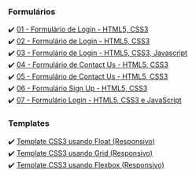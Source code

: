 ### Formulários
✔️ [01 - Formulário de Login - HTML5, CSS3](https://codepen.io/claudiobernardo/pen/PggYrO)</br>
✔️ [02 - Formulário de Login - HTML5, CSS3](https://codepen.io/claudiobernardo/pen/XQvZXp)</br>
✔️ [03 - Formulário de Login - HTML5, CSS3, Javascript](https://codepen.io/claudiobernardo/pen/ZNEvgd)</br>
✔️ [04 - Formulário de Contact Us - HTML5, CSS3](https://codepen.io/claudiobernardo/pen/arJVBL?editors=1100)</br>
✔️ [05 - Formulário de Contact Us - HTML5, CSS3](https://codepen.io/claudiobernardo/pen/Gamgbr)</br>
✔️ [06 - Formulário Sign Up  - HTML5, CSS3](https://codepen.io/claudiobernardo/full/zQwEOX)</br>
✔️ [07 - Formulário Login  - HTML5, CSS3 e JavaScript](https://codepen.io/claudiobernardo/full/dEVWEo)</br>
### Templates
✔️ [Template CSS3 usando Float (Responsivo)](https://codepen.io/claudiobernardo/pen/qwKOOE)</br>
✔️ [Template CSS3 usando Grid (Responsivo)](https://codepen.io/claudiobernardo/pen/rbqveR)</br>
✔️ [Template CSS3 usando Flexbox (Responsivo)](https://codepen.io/claudiobernardo/pen/gyBwWG)</br>
